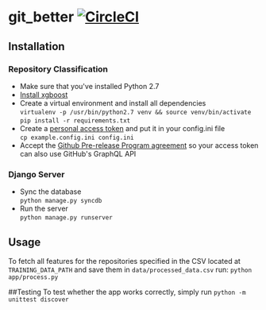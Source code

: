 # git_better [![CircleCI](https://circleci.com/gh/WGierke/git_better.svg?style=svg&circle-token=3fb4bac4bb656bc2e7b9dbb6d9dc77a303bd240c)](https://circleci.com/gh/WGierke/git_better)

## Installation
### Repository Classification
- Make sure that you've installed Python 2.7
- [Install xgboost](http://xgboost.readthedocs.io/en/latest/build.html)
- Create a virtual environment and install all dependencies  
`virtualenv -p /usr/bin/python2.7 venv && source venv/bin/activate`  
`pip install -r requirements.txt`  
- Create a [personal access token](https://github.com/settings/tokens) and put it in your config.ini file  
`cp example.config.ini config.ini`  
- Accept the [Github Pre-release Program agreement](https://github.com/prerelease/agreement) so your access token can also use GitHub's GraphQL API

### Django Server
- Sync the database  
`python manage.py syncdb`  
- Run the server  
`python manage.py runserver`  

## Usage
To fetch all features for the repositories specified in the CSV located at `TRAINING_DATA_PATH` and save them in `data/processed_data.csv` run: `python app/process.py`

##Testing
To test whether the app works correctly, simply run `python -m unittest discover`
